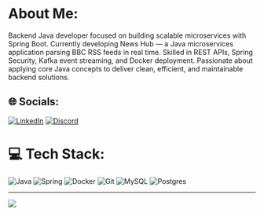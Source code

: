 #  About Me:
Backend Java developer focused on building scalable microservices with Spring Boot. Currently developing News Hub — a Java microservices application parsing BBC RSS feeds in real time. Skilled in REST APIs, Spring Security, Kafka event streaming, and Docker deployment. Passionate about applying core Java concepts to deliver clean, efficient, and maintainable backend solutions.

## 🌐 Socials:
[![LinkedIn](https://img.shields.io/badge/LinkedIn-%230077B5.svg?logo=linkedin&logoColor=white)](https://www.linkedin.com/in/serhii-leniv-b86b4a365/) 
[![Discord](https://img.shields.io/badge/Discord-kiova-%237289DA.svg?logo=discord&logoColor=white)](https://discordapp.com/users/570285132481560577)

# 💻 Tech Stack:
![Java](https://img.shields.io/badge/java-%23ED8B00.svg?style=for-the-badge&logo=openjdk&logoColor=white) ![Spring](https://img.shields.io/badge/spring-%236DB33F.svg?style=for-the-badge&logo=spring&logoColor=white) ![Docker](https://img.shields.io/badge/docker-%230db7ed.svg?style=for-the-badge&logo=docker&logoColor=white) ![Git](https://img.shields.io/badge/git-%23F05033.svg?style=for-the-badge&logo=git&logoColor=white) ![MySQL](https://img.shields.io/badge/mysql-4479A1.svg?style=for-the-badge&logo=mysql&logoColor=white) ![Postgres](https://img.shields.io/badge/postgres-%23316192.svg?style=for-the-badge&logo=postgresql&logoColor=white)

---
[![](https://visitcount.itsvg.in/api?id=Sheruq&icon=0&color=0)](https://visitcount.itsvg.in)

<!-- Proudly created with GPRM ( https://gprm.itsvg.in ) -->
